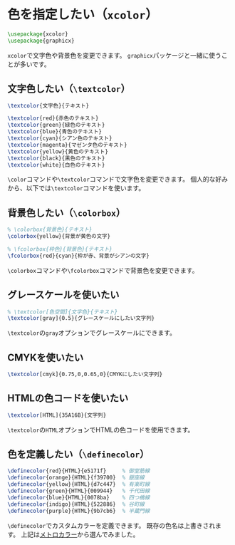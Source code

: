 # 色を指定したい（`xcolor`）

```latex
\usepackage{xcolor}
\usepackage{graphicx}
```

`xcolor`で文字色や背景色を変更できます。
`graphicx`パッケージと一緒に使うことが多いです。

## 文字色したい（`\textcolor`）

```latex
\textcolor{文字色}{テキスト}

\textcolor{red}{赤色のテキスト}
\textcolor{green}{緑色のテキスト}
\textcolor{blue}{青色のテキスト}
\textcolor{cyan}{シアン色のテキスト}
\textcolor{magenta}{マゼンタ色のテキスト}
\textcolor{yellow}{黄色のテキスト}
\textcolor{black}{黒色のテキスト}
\textcolor{white}{白色のテキスト}
```

`\color`コマンドや`\textcolor`コマンドで文字色を変更できます。
個人的な好みから、以下では`\textcolor`コマンドを使います。

## 背景色したい（`\colorbox`）

```latex
% \colorbox{背景色}{テキスト}
\colorbox{yellow}{背景が黄色の文字}

% \fcolorbox{枠色}{背景色}{テキスト}
\fcolorbox{red}{cyan}{枠が赤、背景がシアンの文字}
```

`\colorbox`コマンドや`\fcolorbox`コマンドで背景色を変更できます。

## グレースケールを使いたい

```latex
% \textcolor[色空間]{文字色}{テキスト}
\textcolor[gray]{0.5}{グレースケールにしたい文字列}
```

`\textcolor`の`gray`オプションでグレースケールにできます。

## CMYKを使いたい

```latex
\textcolor[cmyk]{0.75,0,0.65,0}{CMYKにしたい文字列}
```

## HTMLの色コードを使いたい

```latex
\textcolor[HTML]{35A16B}{文字列}
```

`\textcolor`の`HTML`オプションでHTMLの色コードを使用できます。

## 色を定義したい（`\definecolor`）

```latex
\definecolor{red}{HTML}{e5171f}     % 御堂筋線
\definecolor{orange}{HTML}{f39700}  % 銀座線
\definecolor{yellow}{HTML}{d7c447}  % 有楽町線
\definecolor{green}{HTML}{009944}   % 千代田線
\definecolor{blue}{HTML}{0078ba}    % 四つ橋線
\definecolor{indigo}{HTML}{522886}  % 谷町線
\definecolor{purple}{HTML}{9b7cb6}  % 半蔵門線
```

`\definecolor`でカスタムカラーを定義できます。
既存の色名は上書きされます。
上記は[メトロカラー](https://www.colordic.org/m)から選んでみました。
